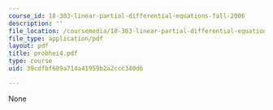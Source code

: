 ```yaml
---
course_id: 18-303-linear-partial-differential-equations-fall-2006
description: ''
file_location: /coursemedia/18-303-linear-partial-differential-equations-fall-2006/39cdfbf689a714a41959b2a2ccc340d6_probhei4.pdf
file_type: application/pdf
layout: pdf
title: probhei4.pdf
type: course
uid: 39cdfbf689a714a41959b2a2ccc340d6

---
```

None